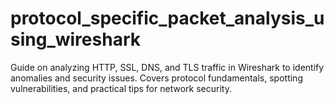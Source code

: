 # protocol_specific_packet_analysis_using_wireshark
Guide on analyzing HTTP, SSL, DNS, and TLS traffic in Wireshark to identify anomalies and security issues. Covers protocol fundamentals, spotting vulnerabilities, and practical tips for network security.
